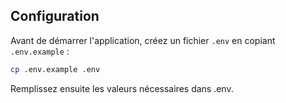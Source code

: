 ## Configuration

Avant de démarrer l'application, créez un fichier `.env` en copiant `.env.example` :

```sh
cp .env.example .env
```

Remplissez ensuite les valeurs nécessaires dans .env.
